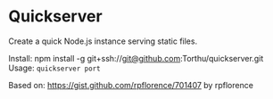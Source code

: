 Quickserver
===========

Create a quick Node.js instance serving static files.

Install: npm install -g git+ssh://git@github.com:Torthu/quickserver.git
Usage: ``quickserver port``

Based on: https://gist.github.com/rpflorence/701407 by rpflorence
